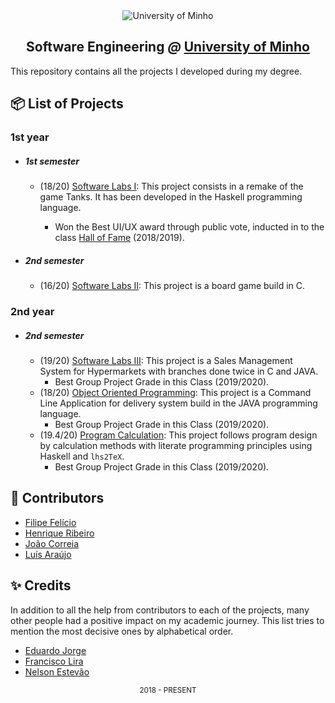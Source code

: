 <div align="center">
  <img src="https://www.eng.uminho.pt/SiteAssets/Logo.PNG" alt="University of Minho">
  <br>
  <h2>
  <strong>Software Engineering</strong>
  <em>@</em>
  <strong><a href="https://www.uminho.pt/EN/">University of Minho</a></strong>
  </h2>
</div>

This repository contains all the projects I developed during my degree.

## :package: List of Projects

### **1st year**

- ##### 1st semester

  - (18/20) [Software Labs I](/1st/LI1/):
    This project consists in a remake of the game Tanks. It has been developed in the
    Haskell programming language.
    - Won the Best UI/UX award through public vote, inducted in to the class [Hall of Fame][hof] (2018/2019).
    
    [hof]: https://haslab.github.io/Teaching/LI1/

- ##### 2nd semester

  - (16/20) [Software Labs II](/1st/LI2):
    This project is a board game build in C.
    
### **2nd year**

- ##### 2nd semester

  - (19/20) [Software Labs III](/2nd/LI3):
    This project is a Sales Management System for Hypermarkets with branches
    done twice in C and JAVA.
    - Best Group Project Grade in this Class (2019/2020).
  - (18/20) [Object Oriented Programming](/2nd/POO):
    This project is a Command Line Application for delivery system build in the JAVA
    programming language.
    - Best Group Project Grade in this Class (2019/2020).
  - (19.4/20) [Program Calculation](/2nd/CP):
    This project follows program design by calculation methods with literate
    programming principles using Haskell and `lhs2TeX`.
    - Best Group Project Grade in this Class (2019/2020).

## :handshake: Contributors

- [Filipe Felício][filipe]
- [Henrique Ribeiro][henrique]
- [João Correia][correia]
- [Luís Araújo][luis]

[filipe]: https://github.com/FilipeFelicio
[henrique]: https://github.com/henriq350
[correia]: https://github.com/jpcorreia99
[luis]: https://github.com/LAraujo7

## :sparkles: Credits

In addition to all the help from contributors to each of the projects, many
other people had a positive impact on my academic journey. This list tries to
mention the most decisive ones by alphabetical order.

- [Eduardo Jorge][eduardo]
- [Francisco Lira][lira]
- [Nelson Estevão][nelson]


[eduardo]: https://github.com/herulume
[lira]: https://github.com/FranciscoLira
[nelson]: https://github.com/nelsonmestevao

<div align="center">
  <sub>2018 - PRESENT</sub>
</div>
